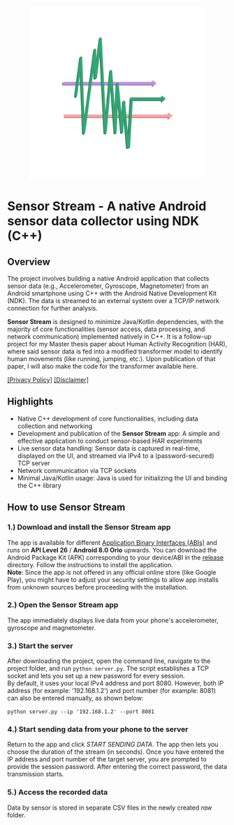 <div align="center">
  <img src="./JavaInterface/app/src/main/res/drawable/app_logo.png" alt="Sensor Stream Logo" style="width:400px;"/>
</div>

# Sensor Stream - A native Android sensor data collector using NDK (C++)

## Overview
The project involves building a native Android application that collects sensor data (e.g., Accelerometer, Gyroscope, Magnetometer) from an Android smartphone using C++ with the Android Native Development Kit (NDK). The data is streamed to an external system over a TCP/IP network connection for further analysis. <br/>

**Sensor Stream** is designed to minimize Java/Kotlin dependencies, with the majority of core functionalities (sensor access, data processing, and network communication) implemented natively in C++. It is a follow-up project for my Master thesis paper about Human Activity Recognition (HAR), where said sensor data is fed into a modified transformer model to identify human movements (like running, jumping, etc.). Upon publication of that paper, I will also make the code for the transformer available here. <br/>

[[Privacy Policy]](https://maxschlake.github.io/sensor-stream/privacy-policy) [[Disclaimer]](https://maxschlake.github.io/sensor-stream/disclaimer)

## Highlights
- Native C++ development of core functionalities, including data collection and networking
- Development and publication of the **Sensor Stream** app: A simple and effective application to conduct sensor-based HAR experiments
- Live sensor data handling: Sensor data is captured in real-time, displayed on the UI, and streamed via IPv4 to a (password-secured) TCP server
- Network communication via TCP sockets
- Minimal Java/Kotlin usage: Java is used for initializing the UI and binding the C++ library

## How to use Sensor Stream
### 1.) Download and install the Sensor Stream app
The app is available for different [Application Binary Interfaces (ABIs)](https://developer.android.com/ndk/guides/abis) and runs on **API Level 26** / **Android 8.0 Orio** upwards. You can download the Android Package Kit (APK) corresponding to your device/ABI in the [release](https://github.com/maxschlake/sensor-stream/tree/main/JavaInterface/app/release) directory. Follow the instructions to install the application. <br/> 
**Note**: Since the app is not offered in any official online store (like Google Play), you might have to adjust your security settings to allow app installs from unknown sources before proceeding with the installation.
### 2.) Open the Sensor Stream app
The app immediately displays live data from your phone's accelerometer, gyroscope and magnetometer.
### 3.) Start the server
After downloading the project, open the command line, navigate to the project folder, and run `python server.py`. The script establishes a TCP socket and lets you set up a new password for every session. <br/>
By default, it uses your local IPv4 address and port 8080. However, both IP address (for example: '192.168.1.2') and port number (for example: 8081) can also be entered manually, as shown below: <br/>
```
python server.py --ip '192.168.1.2' --port 8081
```
### 4.) Start sending data from your phone to the server
Return to the app and click *START SENDING DATA*. The app then lets you choose the duration of the stream (in seconds). Once you have entered the IP address and port number of the target server, you are prompted to provide the session password. After entering the correct password, the data transmission starts.
### 5.) Access the recorded data
Data by sensor is stored in separate CSV files in the newly created *raw* folder.
